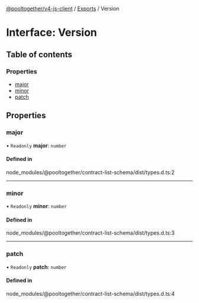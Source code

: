 [@pooltogether/v4-js-client](../README.md) / [Exports](../modules.md) / Version

# Interface: Version

## Table of contents

### Properties

- [major](Version.md#major)
- [minor](Version.md#minor)
- [patch](Version.md#patch)

## Properties

### major

• `Readonly` **major**: `number`

#### Defined in

node_modules/@pooltogether/contract-list-schema/dist/types.d.ts:2

___

### minor

• `Readonly` **minor**: `number`

#### Defined in

node_modules/@pooltogether/contract-list-schema/dist/types.d.ts:3

___

### patch

• `Readonly` **patch**: `number`

#### Defined in

node_modules/@pooltogether/contract-list-schema/dist/types.d.ts:4
